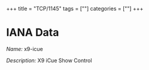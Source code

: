 +++
title = "TCP/1145"
tags = [""]
categories = [""]
+++

# IANA Data

_Name:_ x9-icue

_Description:_ X9 iCue Show Control

